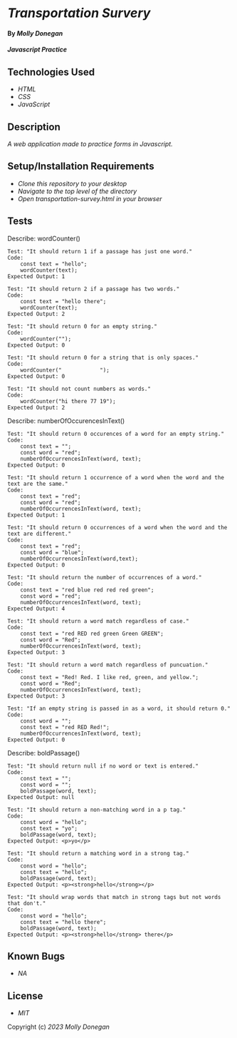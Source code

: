 # _Transportation Survery_

#### By _**Molly Donegan**_

#### _Javascript Practice_

## Technologies Used

* _HTML_
* _CSS_
* _JavaScript_

## Description

_A web application made to practice forms in Javascript._

## Setup/Installation Requirements

* _Clone this repository to your desktop_
* _Navigate to the top level of the directory_
* _Open transportation-survey.html in your browser_

## Tests

Describe: wordCounter()

    Test: "It should return 1 if a passage has just one word."
    Code:
        const text = "hello";
        wordCounter(text);
    Expected Output: 1

    Test: "It should return 2 if a passage has two words."
    Code:
        const text = "hello there";
        wordCounter(text);
    Expected Output: 2

    Test: "It should return 0 for an empty string."
    Code: 
        wordCounter("");
    Expected Output: 0

    Test: "It should return 0 for a string that is only spaces."
    Code: 
        wordCounter("            ");
    Expected Output: 0

    Test: "It should not count numbers as words."
    Code: 
        wordCounter("hi there 77 19");
    Expected Output: 2

Describe: numberOfOccurencesInText()

    Test: "It should return 0 occurences of a word for an empty string."
    Code:
        const text = "";
        const word = "red";
        numberOfOccurrencesInText(word, text);
    Expected Output: 0

    Test: "It should return 1 occurrence of a word when the word and the text are the same."
    Code:
        const text = "red";
        const word = "red";
        numberOfOccurrencesInText(word, text);
    Expected Output: 1

    Test: "It should return 0 occurrences of a word when the word and the text are different."
    Code:
        const text = "red";
        const word = "blue";
        numberOfOccurrencesInText(word,text);
    Expected Output: 0

    Test: "It should return the number of occurrences of a word."
    Code:
        const text = "red blue red red red green";
        const word = "red";
        numberOfOccurrencesInText(word, text);
    Expected Output: 4

    Test: "It should return a word match regardless of case."
    Code:
        const text = "red RED red green Green GREEN";
        const word = "Red";
        numberOfOccurrencesInText(word, text);
    Expected Output: 3

    Test: "It should return a word match regardless of puncuation."
    Code:
        const text = "Red! Red. I like red, green, and yellow.";
        const word = "Red";
        numberOfOccurrencesInText(word, text);
    Expected Output: 3

    Test: "If an empty string is passed in as a word, it should return 0."
    Code:
        const word = "";
        const text = "red RED Red!";
        numberOfOccurrencesInText(word, text);
    Expected Output: 0

Describe: boldPassage()

    Test: "It should return null if no word or text is entered."
    Code:
        const text = "";
        const word = "";
        boldPassage(word, text);
    Expected Output: null

    Test: "It should return a non-matching word in a p tag."
    Code:
        const word = "hello";
        const text = "yo";
        boldPassage(word, text);
    Expected Output: <p>yo</p>

    Test: "It should return a matching word in a strong tag."
    Code:
        const word = "hello";
        const text = "hello";
        boldPassage(word, text);
    Expected Output: <p><strong>hello</strong></p>

    Test: "It should wrap words that match in strong tags but not words that don't."
    Code:
        const word = "hello";
        const text = "hello there";
        boldPassage(word, text);
    Expected Output: <p><strong>hello</strong> there</p>

## Known Bugs

* _NA_

## License

* _MIT_

Copyright (c) _2023_ _Molly Donegan_
